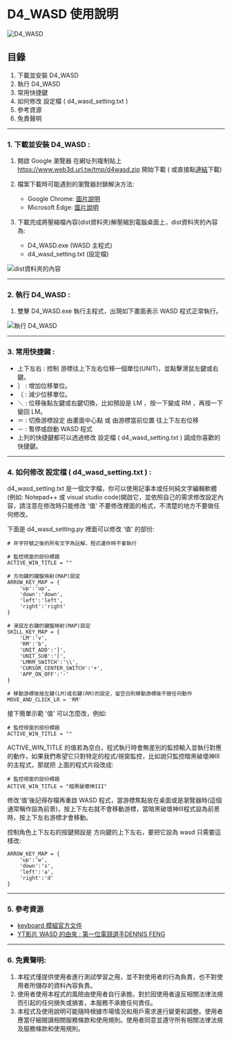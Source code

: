 # D4_WASD 使用說明

![D4_WASD](https://www.web3d.url.tw/images/d4wasd/D4_WASD_LOGO.png)

## 目錄
1. 下載並安裝 D4_WASD
2. 執行 D4_WASD
3. 常用快捷鍵
4. 如何修改 設定檔 ( d4_wasd_setting.txt )
5. 參考資源
6. 免責聲明

-----

### 1. 下載並安裝 D4_WASD : 
1. 開啟 Google 瀏覽器 在網址列複制貼上 https://www.web3d.url.tw/tmp/d4wasd.zip 開始下載 ( 或直接點[連結](https://www.web3d.url.tw/tmp/d4wasd.zip)下載)
2. 檔案下載時可能遇到的瀏覽器封鎖解決方法:
    * Google Chrome: [圖片說明](https://www.web3d.url.tw/images/d4wasd/download_d4wasd_from_chrome.png)
    * Microsoft Edge: [圖片說明](https://www.web3d.url.tw/images/d4wasd/download_d4wasd_from_edge.png)

3. 下載完成將壓縮檔內容(dist資料夾)解壓縮到電腦桌面上，dist資料夾的內容為:
    * D4_WASD.exe (WASD 主程式)
    * d4_wasd_setting.txt (設定檔)

![dist資料夾的內容](https://www.web3d.url.tw/images/d4wasd/1-2a.png)

-----

### 2. 執行 D4_WASD : 
1. 雙擊 D4_WASD.exe 執行主程式，出現如下畫面表示 WASD 程式正常執行。

![執行 D4_WASD](https://www.web3d.url.tw/images/d4wasd/2-1a.png)

-----

### 3. 常用快捷鍵 : 
* 上下左右 : 控制 游標往上下左右位移一個單位(UNIT)，並點擊滑鼠左鍵或右鍵。
* 〕 : 增加位移單位。
* 〔 : 減少位移單位。
* ＼ : 位移後點左鍵或右鍵切換，比如預設是 LM ，按一下變成 RM ，再按一下變回 LM。
* ＝ : 切換游標設定 由畫面中心點 或 由游標當前位置 往上下左右位移
* － : 暫停或啟動 WASD 程式
* 上列的快捷鍵都可以透過修改 設定檔 ( d4_wasd_setting.txt ) 調成你喜歡的快捷鍵。

-----

### 4. 如何修改 設定檔 ( d4_wasd_setting.txt ) :
d4_wasd_setting.txt 是一個文字檔，你可以使用記事本或任何純文字編輯軟體(例如: Notepad++ 或 visual studio code)開啟它，並依照自己的需求修改設定內容，請注意在修改時只能修改 '值' 不要修改裡面的格式，不清楚的地方不要做任何修改。

下面是 d4_wasd_setting.py 裡面可以修改 '值' 的部份:

```
# 井字符號之後的所有文字為註解，程式運作時不會執行

# 監控視窗的部份標題
ACTIVE_WIN_TITLE = ""

# 方向鍵的鍵盤映射(MAP)設定
ARROW_KEY_MAP = {
    'up':'up',
    'down':'down',
    'left':'left',
    'right':'right'
}

# 滑鼠左右鍵的鍵盤映射(MAP)設定
SKILL_KEY_MAP = {
    'LM':'v',
    'RM':'b',
    'UNIT_ADD':']',
    'UNIT_SUB':'[',
    'LMRM_SWITCH':'\\',
    'CURSOR_CENTER_SWITCH':'+',
    'APP_ON_OFF':'-'
}

# 移動游標後按左鍵(LM)或右鍵(RM)的設定，留空白則移動游標後不做任何動作
MOVE_AND_CLICK_LR = 'RM'

```

接下簡單示範 '值' 可以怎麼改，例如:

```
# 監控視窗的部份標題
ACTIVE_WIN_TITLE = ""
```

ACTIVE_WIN_TITLE 的值若為空白，程式執行時會無差別的監控輸入並執行對應的動作，如果我們希望它只對特定的程式/視窗監控，比如說只監控暗黑破壞神III 的主程式，那就把 上面的程式片段改成:

```
# 監控視窗的部份標題
ACTIVE_WIN_TITLE = "暗黑破壞神III"
```
修改'值'後記得存檔再重啟 WASD 程式，當游標焦點放在桌面或是瀏覽器時(這個通常稱作設為前景)，按上下左右就不會移動游標，當暗黑破壞神III程式設為前景時，按上下左右游標才會移動。

控制角色上下左右的按鍵預設是 方向鍵的上下左右，要把它設為 wasd 只需要這樣改:

```
ARROW_KEY_MAP = {
    'up':'w',
    'down':'s',
    'left':'a',
    'right':'d'
}
```


-----

### 5. 參考資源
* [keyboard 模組官方文件](https://github.com/boppreh/keyboard/blob/master/README.md)
* [YT影片 WASD 的由來 : 第一位電競選手DENNIS FENG](https://www.youtube.com/watch?v=D7PJ7rliYZk)

-----

### 6. 免責聲明:
1. 本程式僅提供使用者進行測試學習之用，並不對使用者的行為負責，也不對使用者所儲存的資料內容負責。
2. 使用者使用本程式的風險由使用者自行承擔。對於因使用者違反相關法律法規而引起的任何損失或損害，本服務不承擔任何責任。
3. 本程式及使用說明可能隨時根據市場情況和用戶需求進行變更和調整。使用者應當仔細閱讀相關服務條款和使用規則。使用者同意並遵守所有相關法律法規及服務條款和使用規則。